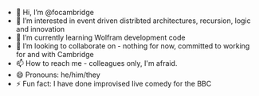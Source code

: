 - 👋 Hi, I’m @focambridge
- 👀 I’m interested in event driven distribted architectures, recursion, logic and innovation
- 🌱 I’m currently learning Wolfram development code
- 💞️ I’m looking to collaborate on - nothing for now, committed to working for and with Cambridge
- 📫 How to reach me - colleagues only, I'm afraid.
- 😄 Pronouns: he/him/they
- ⚡ Fun fact: I have done improvised live comedy for the BBC

<!---
focambridge/focambridge is a ✨ special ✨ repository because its `README.md` (this file) appears on your GitHub profile.
You can click the Preview link to take a look at your changes.
--->
